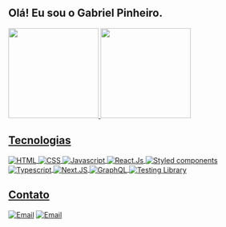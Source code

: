 ## Olá! Eu sou o Gabriel Pinheiro.

<div>
  <a href="https://github.com/gabepinheiro">
  <img height="180em" src="https://github-readme-stats.vercel.app/api?username=gabepinheiro&show_icons=true&theme=dark&include_all_commits=true&count_private=true"/>
  <img height="180em" src="https://github-readme-stats.vercel.app/api/top-langs/?username=gabepinheiro&layout=compact&langs_count=7&theme=dark"/>
</div>

## Tecnologias  
<div>
  <img align="center" alt="HTML" src="https://img.shields.io/badge/HTML5-E34F26?style=for-the-badge&logo=html5&logoColor=white">
  <img align="center" alt="CSS" src="https://img.shields.io/badge/CSS3-1572B6?style=for-the-badge&logo=css3&logoColor=white">
  <img align="center" alt="Javascript" src="https://img.shields.io/badge/JavaScript-F7DF1E?style=for-the-badge&logo=javascript&logoColor=black">
  <img align="center" alt="React.Js" src="https://img.shields.io/badge/React-20232A?style=for-the-badge&logo=react&logoColor=61DAFB">
  <img align="center" alt="Styled components" src="https://img.shields.io/badge/styled--components-DB7093?style=for-the-badge&logo=styled-components&logoColor=white">
  <img align="center" alt="Typescript" src="https://img.shields.io/badge/TypeScript-007ACC?style=for-the-badge&logo=typescript&logoColor=white">
  <img align="center" alt="Next.JS" src="https://img.shields.io/badge/Next-black?style=for-the-badge&logo=next.js&logoColor=white">
  <img align="center" alt="GraphQL" src="https://img.shields.io/badge/-GraphQL-E10098?style=for-the-badge&logo=graphql">
  <img align="center" alt="Testing Library" src="https://img.shields.io/badge/-TestingLibrary-%23E33332?style=for-the-badge&logo=testing-library&logoColor=white">
</div>
  
## Contato  
<div>
  <a href="http://linkedin.com/in/gabe-pinheiro" target="_blank"><img align="center" alt="Email" src="https://img.shields.io/badge/-Linkedin-0078D4?style=for-the-badge&logo=linkedin&logoColor=white"></a>
  <a href="mailto:gabrielpsilvas@live.com" target="_blank"><img align="center" alt="Email" src="https://img.shields.io/badge/-Hotmail-0078D4?style=for-the-badge&logo=microsoft-outlook&logoColor=white"></a>
</div>

<!--
Here are some ideas to get you started:

- 🔭 I’m currently working on ...
- 🌱 I’m currently learning ...
- 👯 I’m looking to collaborate on ...
- 🤔 I’m looking for help with ...
- 💬 Ask me about ...
- 📫 How to reach me: ...
- 😄 Pronouns: ...
- ⚡ Fun fact: ...
-->
